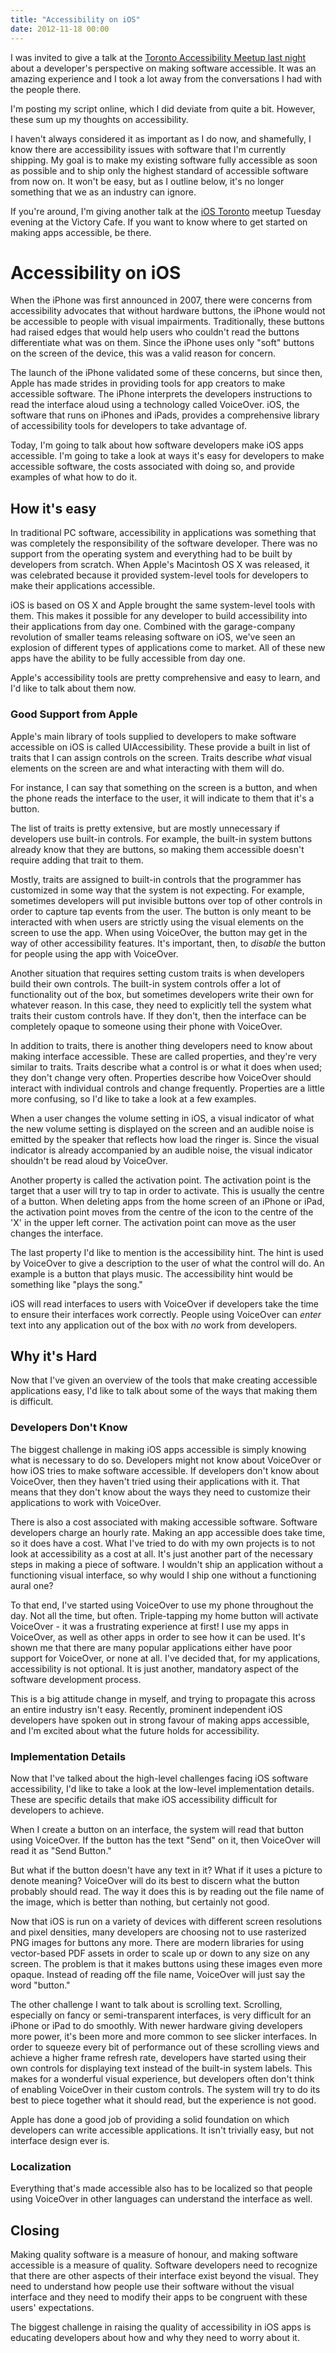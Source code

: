 ```yaml
---
title: "Accessibility on iOS"
date: 2012-11-18 00:00
---
```


<p>I was invited to give a talk at the <a href="http://www.meetup.com/a11yTo/events/90075082/">Toronto Accessibility Meetup last night</a> about a developer's perspective on making software accessible. It was an amazing experience and I took a lot away from the conversations I had with the people there. </p>

<p>I'm posting my script online, which I did deviate from quite a bit. However, these sum up my thoughts on accessibility.</p>

<p>I haven't always considered it as important as I do now, and shamefully, I know there are accessibility issues with software that I'm currently shipping. My goal is to make my existing software fully accessible as soon as possible and to ship only the highest standard of accessible software from now on. It won't be easy, but as I outline below, it's no longer something that we as an industry can ignore.</p>

<p>If you're around, I'm giving another talk at the <a href="http://www.meetup.com/iOSToronto/">iOS Toronto</a> meetup Tuesday evening at the Victory Cafe. If you want to know where to get started on making apps accessible, be there.</p>

<h1 id="accessibilityonios">Accessibility on iOS</h1>

<p>When the iPhone was first announced in 2007, there were concerns from accessibility advocates that without hardware buttons, the iPhone would not be accessible to people with visual impairments. Traditionally, these buttons had raised edges that would help users who couldn't read the buttons differentiate what was on them. Since the iPhone uses only "soft" buttons on the screen of the device, this was a valid reason for concern.</p>

<p>The launch of the iPhone validated some of these concerns, but since then, Apple has made strides in providing tools for app creators to make accessible software. The iPhone interprets the developers instructions to read the interface aloud using a technology called VoiceOver. iOS, the software that runs on iPhones and iPads, provides a comprehensive library of accessibility tools for developers to take advantage of.</p>

<p>Today, I'm going to talk about how software developers make iOS apps accessible. I'm going to take a look at ways it's easy for developers to make accessible software, the costs associated with doing so, and provide examples of what how to do it.</p>

<h2 id="howitseasy">How it's easy</h2>

<p>In traditional PC software, accessibility in applications was something that was completely the responsibility of the software developer. There was no support from the operating system and everything had to be built by developers from scratch. When Apple's Macintosh OS X was released, it was celebrated because it provided system-level tools for developers to make their applications accessible.</p>

<p>iOS is based on OS X and Apple brought the same system-level tools with them. This makes it possible for any developer to build accessibility into their applications from day one. Combined with the garage-company revolution of smaller teams releasing software on iOS, we've seen an explosion of different types of applications come to market. All of these new apps have the ability to be fully accessible from day one.</p>

<p>Apple's accessibility tools are pretty comprehensive and easy to learn, and I'd like to talk about them now.</p>

<h3 id="goodsupportfromapple">Good Support from Apple</h3>

<p>Apple's main library of tools supplied to developers to make software accessible on iOS is called UIAccessibility. These provide a built in list of traits that I can assign controls on the screen. Traits describe <em>what</em> visual elements on the screen are and what interacting with them will do.</p>

<p>For instance, I can say that something on the screen is a button, and when the phone reads the interface to the user, it will indicate to them that it's a button.</p>

<p>The list of traits is pretty extensive, but are mostly unnecessary if developers use built-in controls. For example, the built-in system buttons already know that they are buttons, so making them accessible doesn't require adding that trait to them. </p>

<p>Mostly, traits are assigned to built-in controls that the programmer has customized in some way that the system is not expecting. For example, sometimes developers will put invisible buttons over top of other controls in order to capture tap events from the user. The button is only meant to be interacted with when users are strictly using the visual elements on the screen to use the app. When using VoiceOver, the button may get in the way of other accessibility features. It's important, then, to <em>disable</em> the button for people using the app with VoiceOver. </p>

<p>Another situation that requires setting custom traits is when developers build their own controls. The built-in system controls offer a lot of functionality out of the box, but sometimes developers write their own for whatever reason. In this case, they need to explicitly tell the system what traits their custom controls have. If they don't, then the interface can be completely opaque to someone using their phone with VoiceOver. </p>

<p>In addition to traits, there is another thing developers need to know about making interface accessible. These are called properties, and they're very similar to traits. Traits describe what a control is or what it does when used; they don't change very often. Properties describe how VoiceOver should interact with individual controls and change frequently. Properties are a little more confusing, so I'd like to take a look at a few examples.</p>

<p>When a user changes the volume setting in iOS, a visual indicator of what the new volume setting is displayed on the screen and an audible noise is emitted by the speaker that reflects how load the ringer is. Since the visual indicator is already accompanied by an audible noise, the visual indicator shouldn't be read aloud by VoiceOver. </p>

<p>Another property is called the activation point. The activation point is the target that a user will try to tap in order to activate. This is usually the centre of a button. When deleting apps from the home screen of an iPhone or iPad, the activation point moves from the centre of the icon to the centre of the 'X' in the upper left corner. The activation point can move as the user changes the interface.</p>

<p>The last property I'd like to mention is the accessibility hint. The hint is used by VoiceOver to give a description to the user of what the control will do. An example is a button that plays music. The accessibility hint would be something like "plays the song." </p>

<p>iOS will read interfaces to users with VoiceOver if developers take the time to ensure their interfaces work correctly. People using VoiceOver can <em>enter</em> text into any application out of the box with <em>no</em> work from developers.</p>

<h2 id="whyitshard">Why it's Hard</h2>

<p>Now that I've given an overview of the tools that make creating accessible applications easy, I'd like to talk about some of the ways that making them is difficult. </p>

<h3 id="developersdontknow">Developers Don't Know</h3>

<p>The biggest challenge in making iOS apps accessible is simply knowing what is necessary to do so. Developers might not know about VoiceOver or how iOS tries to make software accessible. If developers don't know about VoiceOver, then they haven't tried using their applications with it. That means that they don't know about the ways they need to customize their applications to work with VoiceOver.</p>

<p>There is also a cost associated with making accessible software. Software developers charge an hourly rate. Making an app accessible does take time, so it does have a cost. What I've tried to do with my own projects is to not look at accessibility as a cost at all. It's just another part of the necessary steps in making a piece of software. I wouldn't ship an application without a functioning visual interface, so why would I ship one without a functioning aural one? </p>

<p>To that end, I've started using VoiceOver to use my phone throughout the day. Not all the time, but often. Triple-tapping my home button will activate VoiceOver - it was a frustrating experience at first! I use my apps in VoiceOver, as well as other apps in order to see how it can be used. It's shown me that there are many popular applications either have poor support for VoiceOver, or none at all. I've decided that, for my applications, accessibility is not optional. It is just another, mandatory aspect of the software development process.</p>

<p>This is a big attitude change in myself, and trying to propagate this across an entire industry isn't easy. Recently, prominent independent iOS developers have spoken out in strong favour of making apps accessible, and I'm excited about what the future holds for accessibility.</p>

<h3 id="implementationdetails">Implementation Details</h3>

<p>Now that I've talked about the high-level challenges facing iOS software accessibility, I'd like to take a look at the low-level implementation details. These are specific details that make iOS accessibility difficult for developers to achieve. </p>

<p>When I create a button on an interface, the system will read that button using VoiceOver. If the button has the text "Send" on it, then VoiceOver will read it as "Send Button." </p>

<p>But what if the button doesn't have any text in it? What if it uses a picture to denote meaning? VoiceOver will do its best to discern what the button probably should read. The way it does this is by reading out the file name of the image, which is better than nothing, but certainly not good. </p>

<p>Now that iOS is run on a variety of devices with different screen resolutions and pixel densities, many developers are choosing not to use rasterized PNG images for buttons any more. There are modern libraries for using vector-based PDF assets in order to scale up or down to any size on any screen. The problem is that it makes buttons using these images even more opaque. Instead of reading off the file name, VoiceOver will just say the word "button."</p>

<p>The other challenge I want to talk about is scrolling text. Scrolling, especially on fancy or semi-transparent interfaces, is very difficult for an iPhone or iPad to do smoothly. With newer hardware giving developers more power, it's been more and more common to see slicker interfaces. In order to squeeze every bit of performance out of these scrolling views and achieve a higher frame refresh rate, developers have started using their own controls for displaying text instead of the built-in system labels. This makes for a wonderful visual experience, but developers often don't think of enabling VoiceOver in their custom controls. The system will try to do its best to piece together what it should read, but the experience is not good. </p>

<p>Apple has done a good job of providing a solid foundation on which developers can write accessible applications. It isn't trivially easy, but not interface design ever is. </p>

<h3 id="localization">Localization</h3>

<p>Everything that's made accessible also has to be localized so that people using VoiceOver in other languages can understand the interface as well. </p>

<h2 id="closing">Closing</h2>

<p>Making quality software is a measure of honour, and making software accessible is a measure of quality. Software developers need to recognize that there are other aspects of their interface exist beyond the visual. They need to understand how people use their software without the visual interface and they need to modify their apps to be congruent with these users' expectations.</p>

<p>The biggest challenge in raising the quality of accessibility in iOS apps is educating developers about how and why they need to worry about it. </p>

<!-- more -->

